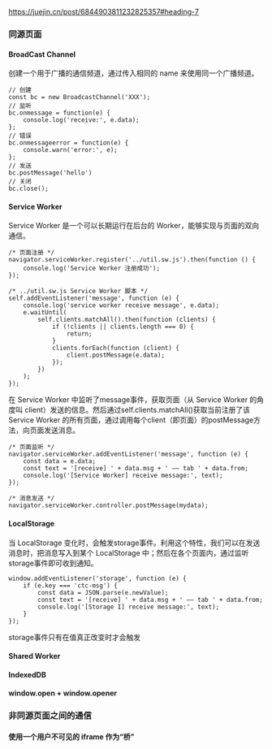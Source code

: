 https://juejin.cn/post/6844903811232825357#heading-7
### 同源页面

#### BroadCast Channel
创建一个用于广播的通信频道，通过传入相同的 name 来使用同一个广播频道。

```
// 创建
const bc = new BroadcastChannel('XXX');
// 监听
bc.onmessage = function(e) {
    console.log('receive:', e.data);
};
// 错误
bc.onmessageerror = function(e) {
    console.warn('error:', e);
};
// 发送
bc.postMessage('hello')
// 关闭
bc.close();
```

#### Service Worker
Service Worker 是一个可以长期运行在后台的 Worker，能够实现与页面的双向通信。

```
/* 页面注册 */
navigator.serviceWorker.register('../util.sw.js').then(function () {
    console.log('Service Worker 注册成功');
});
```

```
/* ../util.sw.js Service Worker 脚本 */
self.addEventListener('message', function (e) {
    console.log('service worker receive message', e.data);
    e.waitUntil(
        self.clients.matchAll().then(function (clients) {
            if (!clients || clients.length === 0) {
                return;
            }
            clients.forEach(function (client) {
                client.postMessage(e.data);
            });
        })
    );
});
```
在 Service Worker 中监听了message事件，获取页面（从 Service Worker 的角度叫 client）发送的信息。然后通过self.clients.matchAll()获取当前注册了该 Service Worker 的所有页面，通过调用每个client（即页面）的postMessage方法，向页面发送消息。

```
/* 页面监听 */
navigator.serviceWorker.addEventListener('message', function (e) {
    const data = e.data;
    const text = '[receive] ' + data.msg + ' —— tab ' + data.from;
    console.log('[Service Worker] receive message:', text);
});
```

```
/* 消息发送 */
navigator.serviceWorker.controller.postMessage(mydata);
```

#### LocalStorage
当 LocalStorage 变化时，会触发storage事件。利用这个特性，我们可以在发送消息时，把消息写入到某个 LocalStorage 中；然后在各个页面内，通过监听storage事件即可收到通知。

```
window.addEventListener('storage', function (e) {
    if (e.key === 'ctc-msg') {
        const data = JSON.parse(e.newValue);
        const text = '[receive] ' + data.msg + ' —— tab ' + data.from;
        console.log('[Storage I] receive message:', text);
    }
});
```

storage事件只有在值真正改变时才会触发

#### Shared Worker
#### IndexedDB
#### window.open + window.opener

### 非同源页面之间的通信
#### 使用一个用户不可见的 iframe 作为“桥”
